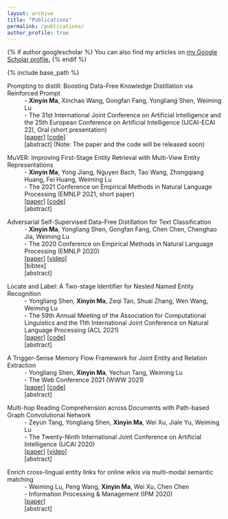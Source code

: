```yaml
---
layout: archive
title: "Publications"
permalink: /publications/
author_profile: true
---
```


{% if author.googlescholar %}
  You can also find my articles on <u><a href="{{author.googlescholar}}">my Google Scholar profile</a>.</u>
{% endif %}

{% include base_path %}

<script type="text/javascript" src="{{ base_path }}/assets/js/jquery-3.6.0.min.js"></script>

<div class="publication">
    <dl class="description">
        <dt class="ptitle">Prompting to distill: Boosting Data-Free Knowledge Distillation via Reinforced Prompt</dt>
        <dd>- <b>Xinyin Ma</b>, Xinchao Wang, Gongfan Fang, Yongliang Shen, Weiming Lu <br></dd>
        <dd>- The 31st International Joint Conference on Artificial Intelligence and the 25th European Conference on Artificial Intelligence (IJCAI-ECAI 22), Oral (short presentation)</dd>
        <dd>
            [<a href="" target="_blank">paper</a>]
            [<a href="" target="_blank">code</a>]
            <div class="link2">[<a class="fakelink" onclick="$(this).siblings('.abstract').slideToggle()">abstract</a>]
                <div class="abstract"  style="overflow: hidden; display: none;">  
                    <p> Data-free knowledge distillation (DFKD) conducts knowledge distillation via eliminating the dependence of original training data, and has recently achieved impressive results in accelerating pre-trained language models. At the heart of DFKD is toreconstruct a synthetic dataset by invertingthe parameters of the uncompressed model. Prior DFKD approaches, however, havelargely relied on hand-crafted priors of the target data distribution for the reconstruction, which can be inevitably biased and often incompetent to capture the intrinsic distributions. To address this problem, we propose a prompt-based method, termed as PromptDFD, that allows us to take advantage of learned language priors, which effectively harmonizes the synthetic sentences to be semantically and grammatically correct. Specifically, PromptDFD leverages a pre-trained generative model to provide language priors and introduces a reinforced topic prompter to control data synthesis, making the generated samples thematically relevant and  semantically plausible, and thus friendly to downstream tasks. As shown in our experiments, the proposed method substantially improves the synthesis quality and achieves considerable improvements on distillation performance. In some cases, PromptDFD even gives rise to results on par with those from the data-driven knowledge distillation with access to the original training data. </p>
                </div>
                (Note: The paper and the code will be released soon) 
            </div> 
        </dd>
    </dl>
</div>

<div class="publication">
    <dl class="description">
        <dt class="ptitle">MuVER: Improving First-Stage Entity Retrieval with Multi-View Entity Representations</dt>
        <dd>- <b>Xinyin Ma</b>, Yong Jiang, Nguyen Bach, Tao Wang, Zhongqiang Huang, Fei Huang, Weiming Lu <br></dd>
        <dd>- The 2021 Conference on Empirical Methods in Natural Language Processing (EMNLP 2021, short paper)</dd>
        <dd>
            [<a href="https://aclanthology.org/2021.emnlp-main.205.pdf" target="_blank">paper</a>]
            [<a href="https://github.com/alibaba-nlp/muver" target="_blank">code</a>] 
            <div class="link2">[<a class="fakelink" onclick="$(this).siblings('.abstract').slideToggle()">abstract</a>]
                <div class="abstract"  style="overflow: hidden; display: none;">  
                    <p> Entity retrieval, which aims at disambiguating mentions to canonical entities from massive KBs, is essential for many tasks in natural language processing. Recent progress in entity retrieval shows that the dual-encoder structure is a powerful and efficient framework to nominate candidates if entities are only identified by descriptions. However, they ignore the property that meanings of entity mentions diverge in different contexts and are related to various portions of descriptions, which are treated equally in previous works. In this work, we propose Multi-View Entity Representations (MuVER), a novel approach for entity retrieval that constructs multi-view representations for entity descriptions and approximates the optimal view for mentions via a heuristic searching method. Our method achieves the state-of-the-art performance on ZESHEL and improves the quality of candidates on three standard Entity Linking datasets. </p>
                </div>
            </div> 
        </dd>
    </dl>
</div>

<div class="publication">
    <dl class="description">
        <dt class="ptitle">Adversarial Self-Supervised Data-Free Distillation for Text Classification</dt>
        <dd>- <b>Xinyin Ma</b>, Yongliang Shen, Gongfan Fang, Chen Chen, Chenghao Jia, Weiming Lu <br></dd>
        <dd>- The 2020 Conference on Empirical Methods in Natural Language Processing (EMNLP 2020)</dd>
        <dd>
            [<a href="https://aclanthology.org/2020.emnlp-main.499.pdf" target="_blank">paper</a>]
            [<a href="https://slideslive.com/38938706/adversarial-selfsupervised-datafree-distillation-for-text-classification" target="_blank">video</a>]
            <div class="link2">[<a class="fakelink" onclick="$(this).siblings('.bibref').slideToggle()">bibtex</a>]
              <div class="bibref pre-white-space"  style="overflow: hidden; display: none;">
              @inproceedings{ma-etal-2020-adversarial,
                  title = "{A}dversarial {S}elf-{S}upervised {D}ata-{F}ree {D}istillation for {T}ext {C}lassification",
                  author = "Ma, Xinyin  and
                    Shen, Yongliang  and
                    Fang, Gongfan  and
                    Chen, Chen  and
                    Jia, Chenghao  and
                    Lu, Weiming",
                  booktitle = "Proceedings of the 2020 Conference on Empirical Methods in Natural Language Processing (EMNLP)",
                  month = nov,
                  year = "2020",
                  address = "Online",
                  publisher = "Association for Computational Linguistics",
                  url = "https://aclanthology.org/2020.emnlp-main.499",
                  doi = "10.18653/v1/2020.emnlp-main.499",
                  pages = "6182--6192",
                  abstract = "Large pre-trained transformer-based language models have achieved impressive results on a wide range of NLP tasks. In the past few years, Knowledge Distillation(KD) has become a popular paradigm to compress a computationally expensive model to a resource-efficient lightweight model. However, most KD algorithms, especially in NLP, rely on the accessibility of the original training dataset, which may be unavailable due to privacy issues. To tackle this problem, we propose a novel two-stage data-free distillation method, named Adversarial self-Supervised Data-Free Distillation (AS-DFD), which is designed for compressing large-scale transformer-based models (e.g., BERT). To avoid text generation in discrete space, we introduce a Plug {\&} Play Embedding Guessing method to craft pseudo embeddings from the teacher{'}s hidden knowledge. Meanwhile, with a self-supervised module to quantify the student{'}s ability, we adapt the difficulty of pseudo embeddings in an adversarial training manner. To the best of our knowledge, our framework is the first data-free distillation framework designed for NLP tasks. We verify the effectiveness of our method on several text classification datasets.",
              }
              </div>
            </div>  
            <div class="link2">[<a class="fakelink" onclick="$(this).siblings('.abstract').slideToggle()">abstract</a>]
                <div class="abstract"  style="overflow: hidden; display: none;">  
                    <p> Large pre-trained transformer-based language models have achieved impressive results on a wide range of NLP tasks. In the past few years, Knowledge Distillation(KD) has become a popular paradigm to compress a computationally expensive model to a resource-efficient lightweight model. However, most KD algorithms, especially in NLP, rely on the accessibility of the original training dataset, which may be unavailable due to privacy issues. To tackle this problem, we propose a novel two-stage data-free distillation method, named Adversarial self-Supervised Data-Free Distillation (AS-DFD), which is designed for compressing large-scale transformer-based models (e.g., BERT). To avoid text generation in discrete space, we introduce a Plug & Play Embedding Guessing method to craft pseudo embeddings from the teacher’s hidden knowledge. Meanwhile, with a self-supervised module to quantify the student’s ability, we adapt the difficulty of pseudo embeddings in an adversarial training manner. To the best of our knowledge, our framework is the first data-free distillation framework designed for NLP tasks. We verify the effectiveness of our method on several text classification datasets. </p>
                </div>
            </div> 
        </dd>
    </dl>
</div>

<div class="publication">
    <dl class="description">
        <dt class="ptitle">Locate and Label: A Two-stage Identifier for Nested Named Entity Recognition</dt>
        <dd>- Yongliang Shen, <b>Xinyin Ma</b>, Zeqi Tan, Shuai Zhang, Wen Wang, Weiming Lu <br></dd>
        <dd>- The 59th Annual Meeting of the Association for Computational Linguistics and the 11th International Joint Conference on Natural Language Processing (ACL 2021)</dd>
        <dd>
            [<a href="https://aclanthology.org/2021.acl-long.216.pdf" target="_blank">paper</a>]
            [<a href="https://github.com/tricktreat/locate-and-label" target="_blank">code</a>] 
            <div class="link2">[<a class="fakelink" onclick="$(this).siblings('.abstract').slideToggle()">abstract</a>]
                <div class="abstract"  style="overflow: hidden; display: none;">  
                    <p> Named entity recognition (NER) is a well-studied task in natural language processing. Traditional NER research only deals with flat entities and ignores nested entities. The span-based methods treat entity recognition as a span classification task. Although these methods have the innate ability to handle nested NER, they suffer from high computational cost, ignorance of boundary information, under-utilization of the spans that partially match with entities, and difficulties in long entity recognition. To tackle these issues, we propose a two-stage entity identifier. First we generate span proposals by filtering and boundary regression on the seed spans to locate the entities, and then label the boundary-adjusted span proposals with the corresponding categories. Our method effectively utilizes the boundary information of entities and partially matched spans during training. Through boundary regression, entities of any length can be covered theoretically, which improves the ability to recognize long entities. In addition, many low-quality seed spans are filtered out in the first stage, which reduces the time complexity of inference. Experiments on nested NER datasets demonstrate that our proposed method outperforms previous state-of-the-art models. </p>
                </div>
            </div> 
        </dd>
    </dl>
</div>

<div class="publication">
    <dl class="description">
        <dt class="ptitle">A Trigger-Sense Memory Flow Framework for Joint Entity and Relation Extraction</dt>
        <dd>- Yongliang Shen, <b>Xinyin Ma</b>, Yechun Tang, Weiming Lu <br></dd>
        <dd>- The Web Conference 2021 (WWW 2021)</dd>
        <dd>
            [<a href="https://dl.acm.org/doi/abs/10.1145/3442381.3449895" target="_blank">paper</a>]
            [<a href="https://github.com/tricktreat/trimf" target="_blank">code</a>]
            <div class="link2">[<a class="fakelink" onclick="$(this).siblings('.abstract').slideToggle()">abstract</a>]
                <div class="abstract"  style="overflow: hidden; display: none;">  
                    <p> Joint entity and relation extraction framework constructs a unified model to perform entity recognition and relation extraction simultaneously, which can exploit the dependency between the two tasks to mitigate the error propagation problem suffered by the pipeline model. Current efforts on joint entity and relation extraction focus on enhancing the interaction between entity recognition and relation extraction through parameter sharing, joint decoding, or other ad-hoc tricks (e.g., modeled as a semi-Markov decision process, cast as a multi-round reading comprehension task). However, there are still two issues on the table. First, the interaction utilized by most methods is still weak and uni-directional, which is unable to model the mutual dependency between the two tasks. Second, relation triggers are ignored by most methods, which can help explain why humans would extract a relation in the sentence. They’re essential for relation extraction but overlooked. To this end, we present a Trigger-Sense Memory Flow Framework (TriMF) for joint entity and relation extraction. We build a memory module to remember category representations learned in entity recognition and relation extraction tasks. And based on it, we design a multi-level memory flow attention mechanism to enhance the bi-directional interaction between entity recognition and relation extraction. Moreover, without any human annotations, our model can enhance relation trigger information in a sentence through a trigger sensor module, which improves the model performance and makes model predictions with better interpretation. Experiment results show that our proposed framework achieves state-of-the-art results by improves the relation F1 to 52.44% (+3.2%) on SciERC, 66.49% (+4.9%) on ACE05, 72.35% (+0.6%) on CoNLL04 and 80.66% (+2.3%) on ADE. </p>
                </div>
            </div> 
        </dd>
    </dl>
</div>

<div class="publication">
    <dl class="description">
        <dt class="ptitle">Multi-hop Reading Comprehension across Documents with Path-based Graph Convolutional Network</dt>
        <dd>- Zeyun Tang, Yongliang Shen, <b>Xinyin Ma</b>, Wei Xu, Jiale Yu, Weiming Lu <br></dd>
        <dd>- The Twenty-Ninth International Joint Conference on Artificial Intelligence (IJCAI 2020)</dd>
        <dd>
            [<a href="https://www.ijcai.org/proceedings/2020/0540.pdf" target="_blank">paper</a>]
            [<a href="https://www.ijcai.org/proceedings/2020/video/26636" target="_blank">video</a>]
            <div class="link2">[<a class="fakelink" onclick="$(this).siblings('.abstract').slideToggle()">abstract</a>]
                <div class="abstract"  style="overflow: hidden; display: none;">  
                    <p> Multi-hop reading comprehension across multiple documents attracts much attentions recently. In this paper, we propose a novel approach to tackle this multi-hop reading comprehension problem. Inspired by the human reasoning processing, we introduce a path-based graph with reasoning paths which extracted from supporting documents. The path-based graph can combine both the idea of the graph-based and path-based approaches, so it is better for multi-hop reasoning. Meanwhile, we propose Gated-GCN to accumulate evidences on the path-based graph, which contains a new question-aware gating mechanism to regulate the usefulness of information propagating across documents and add question information during reasoning. We evaluate our approach on WikiHop dataset, and our approach achieves the the-state-of-art accuracy against previous published approaches. Especially, our ensemble model surpasses the human performance by 4.2%. </p>
                </div>
            </div> 
        </dd>
    </dl>
</div>

<div class="publication">
    <dl class="description">
        <dt class="ptitle">Enrich cross-lingual entity links for online wikis via multi-modal semantic matching</dt>
        <dd>- Weiming Lu, Peng Wang, <b>Xinyin Ma</b>, Wei Xu, Chen Chen <br></dd>
        <dd>- Information Processing & Management (IPM 2020)</dd>
        <dd>
            [<a href="https://www.sciencedirect.com/science/article/abs/pii/S0306457319309094" target="_blank">paper</a>]
            <div class="link2">[<a class="fakelink" onclick="$(this).siblings('.abstract').slideToggle()">abstract</a>]
                <div class="abstract"  style="overflow: hidden; display: none;">  
                    <p> The task of enriching cross-lingual links is to find articles in different languages but representing the same real-world object between multilingual Wikis. In this paper, we propose a novel Multi-Modal Semantic Matching approach, called MMSM, to enrich cross-lingual links for online Wikis. Specifically, MMSM jointly trains two novel end-to-end neural matching models, Entity Description Matching Model and Entity Image Matching Model, which can utilize entity description and images for the cross-lingual entity matching. To the best of our knowledge, it is the first work to utilize multi-modal information to enrich cross-lingual entity links. In the experiments on three datasets CEMZH−ENEasy, CEMZH−ENChallenge and CEMFR−ENEasy, our approach gets the best performance compared with other baseline approaches. </p>
                </div>
            </div> 
        </dd>
    </dl>
</div>
 
